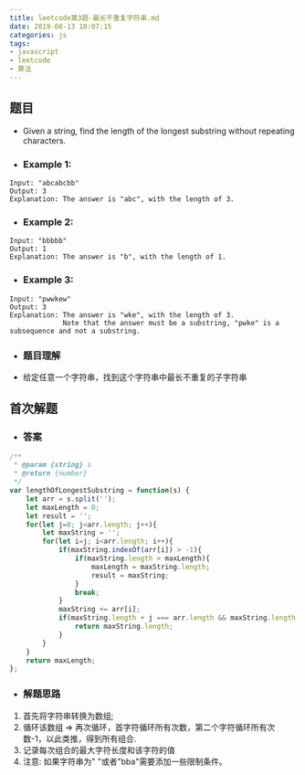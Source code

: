 ```yaml
---
title: leetcode第3题-最长不重复字符串.md
date: 2019-08-13 10:07:15
categories: js
tags:
- javascript
- leetcode
- 算法
---
```


## 题目
* Given a string, find the length of the longest substring without repeating characters.

* ### Example 1:
```
Input: "abcabcbb"
Output: 3 
Explanation: The answer is "abc", with the length of 3. 
```

* ### Example 2:
```
Input: "bbbbb"
Output: 1
Explanation: The answer is "b", with the length of 1.
```

* ### Example 3:
```
Input: "pwwkew"
Output: 3
Explanation: The answer is "wke", with the length of 3. 
             Note that the answer must be a substring, "pwke" is a subsequence and not a substring.
```

* ### 题目理解
* 给定任意一个字符串，找到这个字符串中最长不重复的子字符串

## 首次解题
* ### 答案
```js
/**
 * @param {string} s
 * @return {number}
 */
var lengthOfLongestSubstring = function(s) {
    let arr = s.split('');
    let maxLength = 0;
    let result = '';
    for(let j=0; j<arr.length; j++){
        let maxString = '';
        for(let i=j; i<arr.length; i++){
            if(maxString.indexOf(arr[i]) > -1){
                if(maxString.length > maxLength){
                    maxLength = maxString.length;
                    result = maxString;
                }
                break;
            }
            maxString += arr[i];
            if(maxString.length + j === arr.length && maxString.length > maxLength){
                return maxString.length;
            }
        }
    }
    return maxLength;
};
```

* ### 解题思路
1. 首先将字符串转换为数组;
2. 循环该数组 => 再次循环，首字符循环所有次数，第二个字符循环所有次数-1，以此类推，得到所有组合.
3. 记录每次组合的最大字符长度和该字符的值
4. 注意: 如果字符串为" "或者"bba"需要添加一些限制条件。